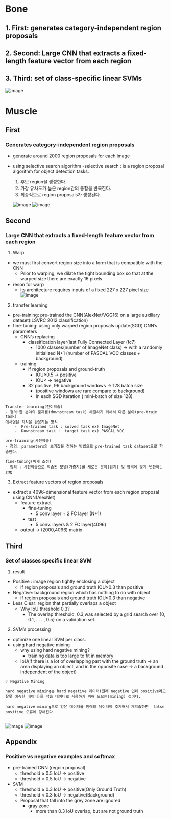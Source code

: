 # Bone
## 1. First: generates category-independent region proposals
## 2. Second: Large CNN that extracts a fixed-length feature vector from each region
## 3. Third: set of class-specific linear SVMs
![image](https://user-images.githubusercontent.com/91417254/206923902-755c0fdb-fc12-4ca9-9c61-63e9acc0d3c6.png)

# Muscle
## First
### Generates category-independent region proposals
- generate around 2000 region proposals for each image
- using selective search algorithm
  -selective search : is a region proposal algorithm for object detection tasks.
    1. 후보 region을 생성한다.
    2. 가장 유사도가 높은 region간의 통합을 반복한다.
    3. 최종적으로 region proposals가 생성된다.
    
    ![image](https://user-images.githubusercontent.com/91417254/206923964-b324a854-2f59-49b4-bdb1-e35662287af2.png)
    ![image](https://user-images.githubusercontent.com/91417254/206923972-0136caf8-8956-4932-9cae-f9b3cbad9d8b.png)

## Second 
### Large CNN that extracts a fixed-length feature vector from each region
1. Warp
  - we must first convert  region size into a form that is compatible with the CNN
    - Prior to warping, we dilate the tight bounding box so that at the warped size there are exactly 16 pixels 
  - reson for warp
    - its architecture requires inputs of a fixed 227 x 227 pixel size  
  ![image](https://user-images.githubusercontent.com/91417254/206924129-9e82cb31-10a3-4759-961f-104bf117b858.png)

2. transfer learning
  - pre-training: pre-trained the CNN(AlexNet/VGG16) on a large auxiliary dataset(ILSVRC 2012 classification)
  - fine-tuning:  using only warped region proposals update(SGD) CNN’s parameters
    - CNN’s replacing
      - classification layer(last Fully Connected Layer (fc7)
        - 1000 classes(number of ImageNet class) -> with a randomly initialized N+1 (number of PASCAL VOC classes + background)
    - training
      - if region proposals and ground-truth
        - IOU≥0.5 →  positive
        - IOU< → negative
      - 32 positive, 96 background windows → 128 batch size   
        - (positive windows are rare compare to background)
        - In each SGD iteration ( mini-batch of size 128)

```
Transfer learning(전이학습)
- 정의:한 분야의 문제를(downstream task) 해결하기 위해서 다른 분야(pre-train task)
에서얻은 지식을 활용하는 방식 
    -  Pre-trained task : solved task ex) ImageNet
    -  Downstream task :  target task ex) PASCAL VOC

pre-training(사전학습)
- 정의: parameters의 초기값을 정하는 방법으로 pre-trained task dataset으로 학습한다.

fine-tuning(미세 조정)
- 정의 : 사전학습으로 학습된 모델(가중치)를 새로운 분야(탐지) 및 영역에 맞게 변환하는 방법
````
3. Extract feature vectors of region proposals 
  - extract a 4096-dimensional feature vector from each region proposal using CNN(AlexNet)
    - feature extract
      - fine-tuning
        - 5 conv layer + 2 FC layer (N+1)
      - test
        - 5 conv. layers & 2 FC layer(4096)
    - output → (2000,4096) matrix


## Third
### Set of classes specific linear SVM
1. result
  - Positive : image region tightly enclosing a object
    - if region proposals and ground truth IOU>0.3  than positive 
  - Negative: background region which has nothing to do with object
    - if region proposals and ground truth IOU≤0.3  than negative
  - Less Clear: region that partially overlaps a object
    - Why IoU threshold 0.3?
      - The overlap threshold, 0.3,was selected by a grid search over {0, 0.1, . . . , 0.5} on a validation set. 
2. SVM’s processing
  - optimize one linear SVM per class.
  - using hard negative mining
    - why using hard negative mining?
      - training data is too large to fit in memory
    - IoU(if there is a lot of overlapping part with the ground truth → an area displaying an object, and in the opposite case → a background independent of the object)
```
💡 Negative Mining

hard negative mining는 hard negative 데이터(원래 negative 인데 positive라고 잘못 예측한 데이터)를 학습 데이터로 사용하기 위해 모으는(mining) 것이다.

hard negative mining으로 얻은 데이터를 원래의 데이터에 추가해서 재학습하면  false positive 오류에 강해진다.


```
![image](https://user-images.githubusercontent.com/91417254/206924395-84db7b30-72ce-4ea6-8dc7-ebe98e46a685.png)
![image](https://user-images.githubusercontent.com/91417254/206924399-1a547779-abfa-4ffb-88bd-2913f38ab74e.png)

## Appendix
### Positive vs negative examples and softmax
- pre-trained CNN (regoin proposal)
  - threshold ≥ 0.5 IoU → positive 
  - threshold < 0.5 IoU → negative 
- SVM 
  - threshold ≥ 0.3 IoU → positive(Only Ground Truth)  
  - threshold < 0.3 IoU → negative(Background)
  - Proposal that fall into the grey zone are ignored
    - gray zone
      -  more than 0.3 IoU overlap, but are not ground truth  
